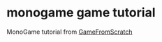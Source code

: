 
# monogame game tutorial

MonoGame tutorial from [GameFromScratch][1]

[1]: http://www.gamefromscratch.com/page/MonoGame-Tutorial-Series.aspx (MonoGame Tutorial Series)

